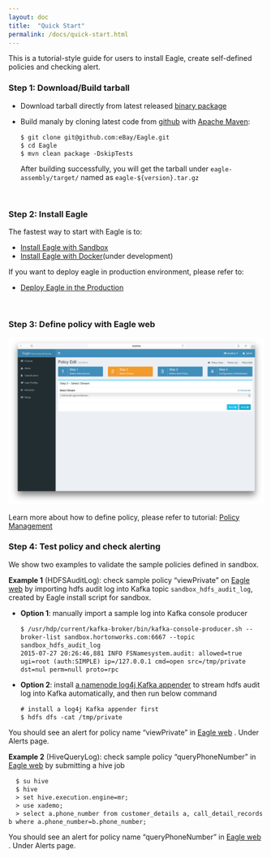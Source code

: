 ```yaml
---
layout: doc
title:  "Quick Start" 
permalink: /docs/quick-start.html
---
```


This is a tutorial-style guide for users to install Eagle, create self-defined policies and checking alert.

### Step 1: Download/Build tarball

* Download tarball directly from latest released [binary package](http://66.211.190.194/eagle-0.1.0.tar.gz)

* Build manaly by cloning latest code from [github](https://github.com/ebay/eagle) with [Apache Maven](https://maven.apache.org/):

	  $ git clone git@github.com:eBay/Eagle.git
	  $ cd Eagle
	  $ mvn clean package -DskipTests

	After building successfully, you will get the tarball under `eagle-assembly/target/` named as `eagle-${version}.tar.gz`
<br/>

### Step 2: Install Eagle
The fastest way to start with Eagle is to:

* [Install Eagle with Sandbox](/docs/deployment-in-sandbox.html)
* [Install Eagle with Docker](https://github.com/eBay/Eagle/issues/2)(under development)

If you want to deploy eagle in production environment, please refer to:

* [Deploy Eagle in the Production](/docs/deployment-in-production.html)
<br/>

### Step 3: Define policy with Eagle web

![](/images/docs/hdfs-policy1.png)

Learn more about how to define policy, please refer to tutorial: [Policy Management](/docs/hdfs-policy.html)
<br/>

### Step 4: Test policy and check alerting

We show two examples to validate the sample policies defined in sandbox.

**Example 1** (HDFSAuditLog): check sample policy “viewPrivate” on [Eagle web](http://localhost:9099/eagle-service) by importing hdfs audit log into Kafka
topic `sandbox_hdfs_audit_log`, created by Eagle install script for sandbox.

  * **Option 1**: manually import a sample log into Kafka console producer

        $ /usr/hdp/current/kafka-broker/bin/kafka-console-producer.sh --broker-list sandbox.hortonworks.com:6667 --topic sandbox_hdfs_audit_log
        2015-07-27 20:26:46,881 INFO FSNamesystem.audit: allowed=true ugi=root (auth:SIMPLE) ip=/127.0.0.1 cmd=open src=/tmp/private dst=nul perm=null proto=rpc
  * **Option 2**: install [a namenode log4j Kafka appender](/docs/import-hdfs-auditLog.html) to stream hdfs audit log into Kafka automatically, and then run below command

        # install a log4j Kafka appender first
        $ hdfs dfs -cat /tmp/private

  You should see an alert for policy name “viewPrivate” in [Eagle web](http://localhost:9099/eagle-service) . Under Alerts page.

**Example 2** (HiveQueryLog): check sample policy “queryPhoneNumber” in [Eagle web](http://localhost:9099/eagle-service) by submitting a hive job

      $ su hive
      $ hive
      > set hive.execution.engine=mr;
      > use xademo;
      > select a.phone_number from customer_details a, call_detail_records b where a.phone_number=b.phone_number;

  You should see an alert for policy name “queryPhoneNumber” in [Eagle web](http://localhost:9099/eagle-service) . Under Alerts page.

<br/>

<br/>
